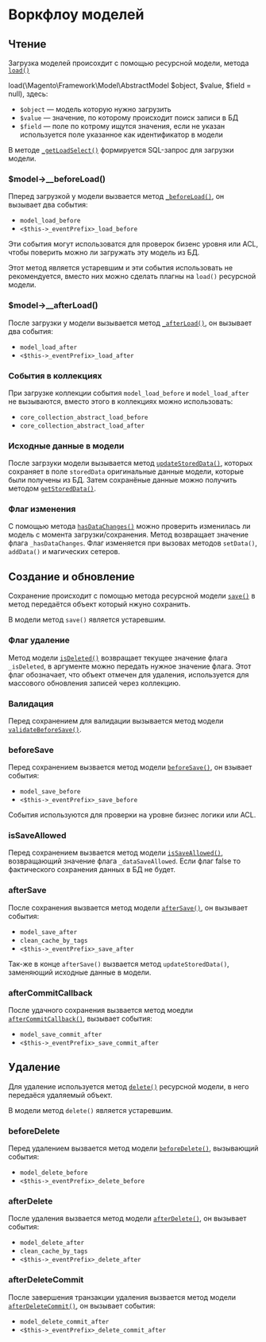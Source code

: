 # Воркфлоу моделей

## Чтение

Загрузка моделей происохдит с помощью ресурсной модели, метода [`load()`](https://github.com/magento/magento2/blob/2.3/lib/internal/Magento/Framework/Model/ResourceModel/Db/AbstractDb.php#L344)

load(\Magento\Framework\Model\AbstractModel $object, $value, $field = null), здесь:

* `$object` — модель которую нужно загрузить
* `$value` — значение, по которому происходит поиск записи в БД
* `$field` — поле по котрому ищутся значения, если не указан используется поле указанное как идентификатор в модели

В методе [`_getLoadSelect()`](https://github.com/magento/magento2/blob/2.3/lib/internal/Magento/Framework/Model/ResourceModel/Db/AbstractDb.php#L379) формируется SQL-запрос для загрузки модели.

### $model->__beforeLoad()

Пперед загрузкой у модели вызвается метод [`_beforeLoad()`](https://github.com/magento/magento2/blob/2.3/lib/internal/Magento/Framework/Model/AbstractModel.php#L564), он вызывает два события:

* `model_load_before`
* `<$this->_eventPrefix>_load_before`

Эти события могут использоватся для проверок бизенс уровня или ACL, чтобы поверить можно ли загружать эту модель из БД.

Этот метод является устаревшим и эти события использовать не рекомендуется, вместо них можно сделать плагны на `load()` ресурсной модели.


### $model->__afterLoad()

После загрузки у модели вызывается метод [`_afterLoad()`](https://github.com/magento/magento2/blob/2.3/lib/internal/Magento/Framework/Model/AbstractModel.php#L578), он вызывает два события:

* `model_load_after`
* `<$this->_eventPrefix>_load_after`

### События в коллекциях

При загрузке коллекции события `model_load_before` и `model_load_after` не вызываются, вместо этого в коллекциях можно использовать:

* `core_collection_abstract_load_before`
* `core_collection_abstract_load_after`

### Исходные данные в модели

После загрзуки модели вызывается метод [`updateStoredData()`](https://github.com/magento/magento2/blob/2.3/lib/internal/Magento/Framework/Model/AbstractModel.php#L965), которых сохраняет в поле `storedData` оригинальные данные модели, которые были получены из БД. Затем сохранёные данные можно получить методом [`getStoredData()`](https://github.com/magento/magento2/blob/2.3/lib/internal/Magento/Framework/Model/AbstractModel.php#L980). 

### Флаг изменения

С помощью метода [`hasDataChanges()`](https://github.com/magento/magento2/blob/2.3/lib/internal/Magento/Framework/Model/AbstractModel.php#L331) можно проверить изменилась ли модель с момента загрузки/сохранения. Метод возвращает значение флага `_hasDataChanges`. Флаг изменяется при вызовах методов `setData()`, `addData()` и магических сетеров.

## Создание и обновление

Сохранение происходит с помощью метода ресурсной модели [`save()`](https://github.com/magento/magento2/blob/2.3/lib/internal/Magento/Framework/Model/ResourceModel/Db/AbstractDb.php#L396) в метод передаётся объект который нжуно сохранить.

В модели метод `save()` является устаревшим.

### Флаг удаление

Метод модели [`isDeleted()`](https://github.com/magento/magento2/blob/2.3/lib/internal/Magento/Framework/Model/AbstractModel.php#L314) возвращает текущее значение флага `_isDeleted`, в аргументе можно передать нужное значение флага. Этот флаг обозначает, что объект отмечен для удаления, используется для массового обновления записей через коллекцию.

### Валидация

Перед сохранением для валидации вызывается метод модели [`validateBeforeSave()`](https://github.com/magento/magento2/blob/2.3/lib/internal/Magento/Framework/Model/AbstractModel.php#L712).

### beforeSave

Перед сохранением вызвается метод модели [`beforeSave()`](https://github.com/magento/magento2/blob/2.3/lib/internal/Magento/Framework/Model/AbstractModel.php#L696), он взывает события:

* `model_save_before`
* `<$this->_eventPrefix>_save_before`

События используются для проверки на уровне бизнес логики или ACL.

### isSaveAllowed

Перед сохранением вызвается метод модели [`isSaveAllowed()`](https://github.com/magento/magento2/blob/2.3/lib/internal/Magento/Framework/Model/AbstractModel.php#L627), возвращающий значение флага `_dataSaveAllowed`. Если флаг false то фактического сохранения данных в БД не будет.

### afterSave

После сохранения вызвается метод модели [`afterSave()`](https://github.com/magento/magento2/blob/2.3/lib/internal/Magento/Framework/Model/AbstractModel.php#L824), он вызывает события:

* `model_save_after`
* `clean_cache_by_tags`
* `<$this->_eventPrefix>_save_after`

Так-же в конце `afterSave()` вызвается метод `updateStoredData()`, заменяющий исходные данные в модели.

### afterCommitCallback

После удачного сохранения вызвается метод моедли [`afterCommitCallback()`](https://github.com/magento/magento2/blob/2.3/lib/internal/Magento/Framework/Model/AbstractModel.php#L664), вызывает события:

* `model_save_commit_after`
* `<$this->_eventPrefix>_save_commit_after`

## Удаление

Для удаление используется метод [`delete()`](https://github.com/magento/magento2/blob/2.3/lib/internal/Magento/Framework/Model/ResourceModel/Db/AbstractDb.php#L447) ресурсной модели, в него передаёся удаляемый объект.

В модели метод `delete()` является устаревшим.

### beforeDelete

Перед удалением вызвается метод модели [`beforeDelete()`](https://github.com/magento/magento2/blob/2.3/lib/internal/Magento/Framework/Model/AbstractModel.php#L855), вызывающий события:

* `model_delete_before`
* `<$this->_eventPrefix>_delete_before`

### afterDelete

После удаления вызвается метод модели [`afterDelete()`](https://github.com/magento/magento2/blob/2.3/lib/internal/Magento/Framework/Model/AbstractModel.php#L874), он вызывает события:

* `model_delete_after`
* `clean_cache_by_tags`
* `<$this->_eventPrefix>_delete_after`

### afterDeleteCommit

После завершения транзакции удаления вызвается метод модели [`afterDeleteCommit()`](https://github.com/magento/magento2/blob/2.3/lib/internal/Magento/Framework/Model/AbstractModel.php#L888), он вызывает события:

* `model_delete_commit_after`
* `<$this->_eventPrefix>_delete_commit_after`

